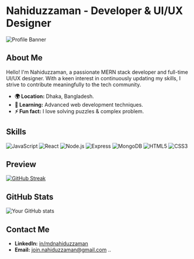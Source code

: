 # Nahiduzzaman - Developer & UI/UX Designer

![Profile Banner](https://user-images.githubusercontent.com/74038190/212750672-2f3f2b50-c84f-4ed8-a60a-849ae69ff9df.gif)

## About Me
Hello! I'm Nahiduzzaman, a passionate MERN stack developer and full-time UI/UX designer. With a keen interest in continuously updating my skills, I strive to contribute meaningfully to the tech community.

- **🌍 Location:** Dhaka, Bangladesh.
- **🌱 Learning:** Advanced web development techniques.
- **⚡ Fun fact:** I love solving puzzles & complex problem.

## Skills
![JavaScript](https://img.shields.io/badge/-JavaScript-F7DF1E?style=flat-square&logo=javascript&logoColor=black)
![React](https://img.shields.io/badge/-React-61DAFB?style=flat-square&logo=react&logoColor=white)
![Node.js](https://img.shields.io/badge/-Node.js-339933?style=flat-square&logo=node.js&logoColor=white)
![Express](https://img.shields.io/badge/-Express-000000?style=flat-square&logo=express&logoColor=white)
![MongoDB](https://img.shields.io/badge/-MongoDB-47A248?style=flat-square&logo=mongodb&logoColor=white)
![HTML5](https://img.shields.io/badge/-HTML5-E34F26?style=flat-square&logo=html5&logoColor=white)
![CSS3](https://img.shields.io/badge/-CSS3-1572B6?style=flat-square&logo=css3&logoColor=white)

## Preview
[![GitHub Streak](https://streak-stats.demolab.com?user=md-nahiduzzaman)](https://git.io/streak-stats)

## GitHub Stats
![Your GitHub stats](https://github-readme-stats.vercel.app/api?username=md-nahiduzzaman&show_icons=true&hide_border=true)

## Contact Me
- **LinkedIn:** [in/mdnahiduzzaman](https://www.linkedin.com/in/mdnahiduzzaman/)
- **Email:** [join.nahiduzzaman@gmail.com](mailto:join.nahiduzzaman@gmail.com)
..
